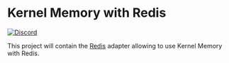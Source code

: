 ﻿# Kernel Memory with Redis

[![Discord](https://img.shields.io/discord/1063152441819942922?label=Discord&logo=discord&logoColor=white&color=d82679)](https://aka.ms/KMdiscord)

This project will contain the [Redis](https://redis.io) adapter allowing to use Kernel Memory with Redis.
